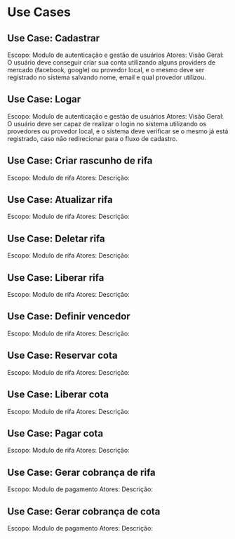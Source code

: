 # Use Cases

## Use Case: Cadastrar

Escopo: Modulo de autenticação e gestão de usuários
Atores: 
Visão Geral: O usuário deve conseguir criar sua conta utilizando alguns providers de mercado (facebook, google) ou provedor local, e o mesmo deve ser registrado no sistema salvando nome, email e qual provedor utilizou.

## Use Case: Logar

Escopo: Modulo de autenticação e gestão de usuários
Atores:
Visão Geral: O usuário deve ser capaz de realizar o login no sistema utilizando os provedores ou provedor local, e o sistema deve verificar se o mesmo já está registrado, caso não redirecionar para o fluxo de cadastro.

## Use Case: Criar rascunho de rifa

Escopo: Modulo de rifa
Atores:
Descrição: 

## Use Case: Atualizar rifa

Escopo: Modulo de rifa
Atores:
Descrição: 

## Use Case: Deletar rifa

Escopo: Modulo de rifa
Atores:
Descrição: 

## Use Case: Liberar rifa

Escopo: Modulo de rifa
Atores:
Descrição: 

## Use Case: Definir vencedor

Escopo: Modulo de rifa
Atores:
Descrição: 

## Use Case: Reservar cota

Escopo: Modulo de rifa
Atores:
Descrição: 

## Use Case: Liberar cota

Escopo: Modulo de rifa
Atores:
Descrição: 

## Use Case: Pagar cota

Escopo: Modulo de rifa
Atores:
Descrição: 

## Use Case: Gerar cobrança de rifa

Escopo: Modulo de pagamento
Atores:
Descrição: 

## Use Case: Gerar cobrança de cota

Escopo: Modulo de pagamento
Atores:
Descrição: 


